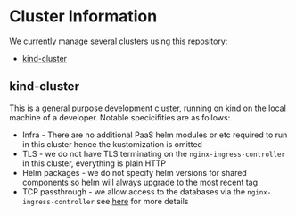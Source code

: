 # Cluster Information

We currently manage several clusters using this repository:

- [kind-cluster](#kind-cluster)


## kind-cluster

This is a general purpose development cluster, running on kind on the local machine of a developer.  Notable specicifities are as follows:

- Infra - There are no additional PaaS helm modules or etc required to run in this cluster hence the kustomization is omitted
- TLS - we do not have TLS terminating on the `nginx-ingress-controller` in this cluster, everything is plain HTTP
- Helm packages - we do not specify helm versions for shared components so helm will always upgrade to the most recent tag
- TCP passthrough - we allow access to the databases via the `nginx-ingress-controller` see [here](../clusters/kind-cluster/app/shared-config/values-nginx.yaml) for more details

